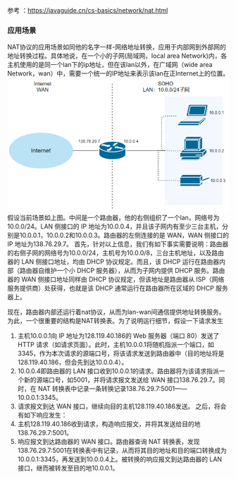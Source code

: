 参考 ：https://javaguide.cn/cs-basics/network/nat.html
### 应用场景
 NAT协议的应用场景如同他的名字一样-网络地址转换，应用于内部网到外部网的地址转换过程。具体地说，在一个小的子网(局域网，local area Network)内，各主机使用的是同一个lan下的ip地址，但在该lan以外，在广域网（wide area Network，wan）中，需要一个统一的IP地址来表示该lan在正Internet上的位置。
 ![](../../images/Pasted%20image%2020240122172251.png)
 假设当前场景如上图。中间是一个路由器，他的右侧组织了一个lan，网络号为10.0.0/24。LAN 侧接口的 IP 地址为10.0.0.4，并且该子网内有至少三台主机，分别是10.0.0.1，10.0.0.2和10.0.0.3。路由器的左侧连接的是 WAN，WAN 侧接口的 IP 地址为138.76.29.7。
 首先，针对以上信息，我们有如下事实需要说明：路由器的右侧子网的网络号为10.0.0/24，主机号为10.0.0/8，三台主机地址，以及路由器的 LAN 侧接口地址，均由 DHCP 协议规定。而且，该 DHCP 运行在路由器内部（路由器自维护一个小 DHCP 服务器），从而为子网内提供 DHCP 服务。路由器的 WAN 侧接口地址同样由 DHCP 协议规定，但该地址是路由器从 ISP（网络服务提供商）处获得，也就是该 DHCP 通常运行在路由器所在区域的 DHCP 服务器上。

现在，路由器内部还运行着nat协议，从而为lan-wan间通信提供地址转换服务。为此，一个很重要的结构是NAT转换表。为了说明运行细节，假设一下请求发生
1. 主机10.0.0.1向 IP 地址为128.119.40.186的 Web 服务器（端口 80）发送了 HTTP 请求（如请求页面）。此时，主机10.0.0.1将随机指派一个端口，如3345，作为本次请求的源端口号，将该请求发送到路由器中（目的地址将是128.119.40.186，但会先到达10.0.0.4）。
2. 10.0.0.4即路由器的 LAN 接口收到10.0.0.1的请求。路由器将为该请求指派一个新的源端口号，如5001，并将请求报文发送给 WAN 接口138.76.29.7。同时，在 NAT 转换表中记录一条转换记录138.76.29.7:5001——10.0.0.1:3345。
3. 请求报文到达 WAN 接口，继续向目的主机128.119.40.186发送。
之后，将会有如下响应发生：
1. 主机128.119.40.186收到请求，构造响应报文，并将其发送给目的地138.76.29.7:5001。
2. 响应报文到达路由器的 WAN 接口。路由器查询 NAT 转换表，发现138.76.29.7:5001在转换表中有记录，从而将其目的地址和目的端口转换成为10.0.0.1:3345，再发送到10.0.0.4上。被转换的响应报文到达路由器的 LAN 接口，继而被转发至目的地10.0.0.1。